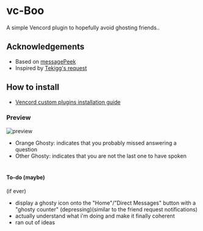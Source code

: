 # vc-Boo
A simple Vencord plugin to hopefully avoid ghosting friends..

## Acknowledgements

- Based on [messagePeek](https://github.com/Domis-Vencord-Plugins/MessagePeek)
- Inspired by [Tekigg's request](https://github.com/Vencord/plugin-requests/issues/852)


## How to install

- [Vencord custom plugins installation guide](https://docs.vencord.dev/installing/custom-plugins/)


### Preview

![preview](https://github.com/ve-i/vc-Boo/blob/main/preview/preview2.png)

- Orange Ghosty: indicates that you probably missed answering a question
- Other Ghosty: indicates that you are not the last one to have spoken

#

#### To-do (maybe)
(if ever)


- display a ghosty icon onto the "Home"/"Direct Messages" button with a "ghosty counter" (depressing)(similar to the friend request notifications)
- actually understand what i'm doing and make it finally coherent
- ran out of ideas
